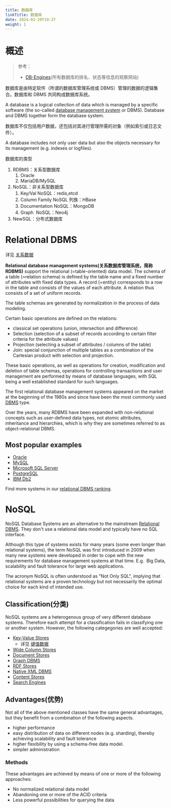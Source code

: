 ```yaml
---
title: 数据库
linkTitle: 数据库
date: 2024-03-29T19:37
weight: 1
---
```


# 概述

> 参考：
> 
> - [DB-Engines](https://db-engines.com/en/article/Database)(所有数据库的排名、状态等信息的观察网站)

数据库是由特定软件（所谓的数据库管理系统或 DBMS）管理的数据的逻辑集合。数据库和 DBMS 共同构成数据库系统。

A database is a logical collection of data which is managed by a specific software (the so-called [database management system](https://db-engines.com/en/article/Database+Management+System) or DBMS). Database and DBMS together form the database system.

数据库不仅包括用户数据，还包括对其进行管理所需的对象（例如索引或日志文件）。

A database includes not only user data but also the objects necessary for its management (e.g. indexes or logfiles).

数据库的类型

1. RDBMS：关系型数据库
   1. Oracle
   2. MariaDB/MySQL
2. NoSQL：非关系型数据库
   1. Key/Val NoSQL：redis,etcd
   2. Column Family NoSQL 列族：HBase
   3. Documentation NoSQL：MongoDB
   4. Graph  NoSQL：Neo4j
3. NewSQL：分布式数据库

# Relational DBMS

详见 [关系数据](docs/5.数据存储/数据库/关系数据/关系数据.md)

**Relational database management systems(关系数据库管理系统，简称 RDBMS)** support the relational (=table-oriented) data model. The schema of a table (=relation schema) is defined by the table name and a fixed number of attributes with fixed data types. A record (=entity) corresponds to a row in the table and consists of the values of each attribute. A relation thus consists of a set of uniform records.

The table schemas are generated by normalization in the process of data modeling.

Certain basic operations are defined on the relations:

- classical set operations (union, intersection and difference)
- Selection (selection of a subset of records according to certain filter criteria for the attribute values)
- Projection (selecting a subset of attributes / columns of the table)
- Join: special conjunction of multiple tables as a combination of the Cartesian product with selection and projection.

These basic operations, as well as operations for creation, modification and deletion of table schemas, operations for controlling transactions and user management are performed by means of database languages, with SQL being a well established standard for such languages.

The first relational database management systems appeared on the market at the beginning of the 1980s and since have been the most commonly used [DBMS](https://db-engines.com/en/article/DBMS) type.

Over the years, many RDBMS have been expanded with non-relational concepts such as user-defined data types, not atomic attributes, inheritance and hierarchies, which is why they are sometimes referred to as object-relational DBMS.

## Most popular examples

- [Oracle](https://db-engines.com/en/system/Oracle)
- [MySQL](https://db-engines.com/en/system/MySQL)
- [Microsoft SQL Server](https://db-engines.com/en/system/Microsoft+SQL+Server)
- [PostgreSQL](https://db-engines.com/en/system/PostgreSQL)
- [IBM Db2](https://db-engines.com/en/system/IBM+Db2)

Find more systems in our [relational DBMS ranking](https://db-engines.com/en/ranking/relational+dbms).

# NoSQL

NoSQL Database Systems are an alternative to the mainstream [Relational DBMS](https://db-engines.com/en/article/Relational+DBMS). They don't use a relational data model and typically have no SQL interface.

Although this type of systems exists for many years (some even longer than relational systems), the term NoSQL was first introduced in 2009 when many new systems were developed in order to cope with the new requirements for database management systems at that time. E.g.  Big Data, scalability and fault tolerance for large web applications.

The acronym NoSQL is often understood as "Not Only SQL", implying that relational systems are a proven technology but not necessarily the optimal choice for each kind of intended use.

## Classification(分类)

NoSQL systems are a heterogenous group of very different database systems. Therefore each attempt for a classification fails in classifying one or another system. However, the following categegories are well accepted:

- [Key-Value Stores](https://db-engines.com/en/article/Key-value+Stores)
  - 详见 [键值数据](docs/5.数据存储/数据库/键值数据/键值数据.md)
- [Wide Column Stores](https://db-engines.com/en/article/Wide+Column+Stores)
- [Document Stores](https://db-engines.com/en/article/Document+Stores)
- [Graph DBMS](https://db-engines.com/en/article/Graph+DBMS)
- [RDF Stores](https://db-engines.com/en/article/RDF+Stores)
- [Native XML DBMS](https://db-engines.com/en/article/Native+XML+DBMS)
- [Content Stores](https://db-engines.com/en/article/Content+Stores)
- [Search Engines](https://db-engines.com/en/article/Search+Engines)

## Advantages(优势)

Not all of the above mentioned classes have the same general advantages, but they benefit from a combination of the following aspects.

- higher performance
- easy distribution of data on different nodes (e.g. sharding), thereby achieving scalability and fault tolerance
- higher flexibility by using a schema-free data model.
- simpler administration

### Methods

These advantages are achieved by means of one or more of the following approaches:

- No normalized relational data model
- Abandoning one or more of the ACID criteria
- Less powerful possibilities for querying the data
